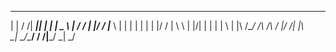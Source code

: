  _   __ _____  _    _______ _   __
| | / /|  ___|| |  | |  _  \ | / /
| |/ / |___ \ | |  | | | | | |/ / 
|    \     \ \| |/\| | | | |    \ 
| |\  \/\__/ /\  /\  / |/ /| |\  \
\_| \_/\____/  \/  \/|___/ \_| \_/
                                  
